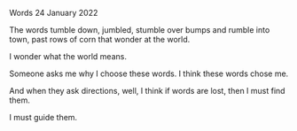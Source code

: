 Words
24 January 2022

The words tumble
down, jumbled,
stumble over
bumps and rumble
into town, past
rows of corn that
wonder at the world.

I wonder what the world means.

Someone asks me why I choose these words.
I think these words chose me.

And when they ask directions,
well, I think if words are lost,
then I must find them.

I must guide them.